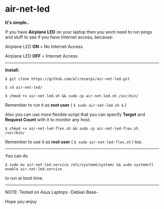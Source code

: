 # air-net-led
**It's simple..**

If you have **Airplane LED** on your laptop then you wont need to run pings and stuff to see if you have Internet access, because:

Airplane LED **ON** = No Internet Access

Airplane LED **OFF** = Internet Access

---

**Install:**

`$ git clone https://github.com/alirezarpi/air-net-led.git`

`$ cd air-net-led/`

`$ chmod +x air-net-led.sh && sudo cp air-net-led.sh /usr/bin/`

Remember to run it as **root user** ( `$ sudo air-net-led.sh &` )

Also you can use more flexible script that you can specify **Target** and **Request Count** 
with it to monitor any host.

`$ chmod +x air-net-led-flex.sh && sudo cp air-net-led-flex.sh /usr/bin/`

Remember to use it as **root user** ( `$ sudo air-net-led-flex.sh` ) too.

---

You can do 

`$ sudo mv air-net-led.service /etc/systemd/system/ && sudo systemctl enable air-net-led.service`

to run at boot time.

---

NOTE: Tested on Asus Laptops -Debian Base- 


Hope you enjoy
